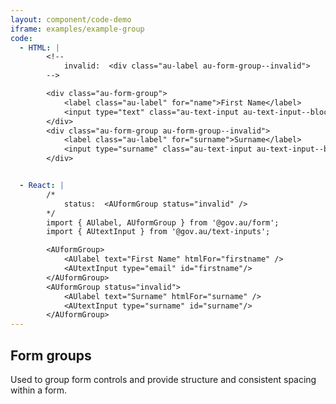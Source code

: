 ```yaml
---
layout: component/code-demo
iframe: examples/example-group
code:
  - HTML: |
        <!--
            invalid:  <div class="au-label au-form-group--invalid">
        -->

        <div class="au-form-group">
            <label class="au-label" for="name">First Name</label>
            <input type="text" class="au-text-input au-text-input--block" id="name"/>
        </div>
        <div class="au-form-group au-form-group--invalid">
            <label class="au-label" for="surname">Surname</label>
            <input type="surname" class="au-text-input au-text-input--block au-text-input--invalid" id="surname" aria-invalid="true"/>
        </div>


  - React: |
        /*
            status:  <AUformGroup status="invalid" />
        */
        import { AUlabel, AUformGroup } from '@gov.au/form';
        import { AUtextInput } from '@gov.au/text-inputs';

        <AUformGroup>
            <AUlabel text="First Name" htmlFor="firstname" />
            <AUtextInput type="email" id="firstname"/>
        </AUformGroup>
        <AUformGroup status="invalid">
            <AUlabel text="Surname" htmlFor="surname" />
            <AUtextInput type="surname" id="surname"/>
        </AUformGroup>
---
```

## Form groups

Used to group form controls and provide structure and consistent spacing within a form.
